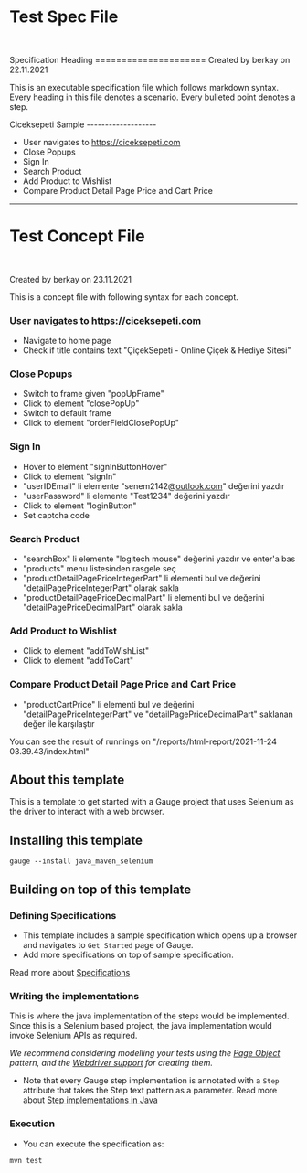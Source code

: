 <h1>Test Spec File </h1></br>


<article class='markdown-body'><meta charset="utf-8"><link rel="stylesheet" type="text/css" href="..\style.css"><p>Specification Heading
=====================
Created by berkay on 22.11.2021

This is an executable specification file which follows markdown syntax.
Every heading in this file denotes a scenario. Every bulleted point denotes a step.

Ciceksepeti Sample
-------------------</p>
<ul>
<li>User navigates to <a href="https://ciceksepeti.com" rel="nofollow">https://ciceksepeti.com</a></li>
<li>Close Popups</li>
<li>Sign In</li>
<li>Search Product</li>
<li>Add Product to Wishlist</li>
<li>Compare Product Detail Page Price and Cart Price</li>
</ul>
</article>

<hr>

<h1>Test Concept File </h1></br>

<article class='markdown-body'><meta charset="utf-8"><link rel="stylesheet" type="text/css" href="..\style.css"><p>Created by berkay on 23.11.2021

This is a concept file with following syntax for each concept.</p>
<h3>User navigates to <a href="https://ciceksepeti.com" rel="nofollow">https://ciceksepeti.com</a></h3>
<ul>
<li>Navigate to home page</li>
<li>Check if title contains text &quot;ÇiçekSepeti - Online Çiçek &amp; Hediye Sitesi&quot;</li>
</ul>
<h3>Close Popups</h3>
<ul>
<li>Switch to frame given &quot;popUpFrame&quot;</li>
<li>Click to element &quot;closePopUp&quot;</li>
<li>Switch to default frame</li>
<li>Click to element &quot;orderFieldClosePopUp&quot;</li>
</ul>
<h3>Sign In</h3>
<ul>
<li>Hover to element &quot;signInButtonHover&quot;</li>
<li>Click to element &quot;signIn&quot;</li>
<li>&quot;userIDEmail&quot; li elemente &quot;senem2142@<a href="http://outlook.com" rel="nofollow">outlook.com</a>&quot; değerini yazdır</li>
<li>&quot;userPassword&quot; li elemente &quot;Test1234&quot; değerini yazdır</li>
<li>Click to element &quot;loginButton&quot;</li>
<li>Set captcha code</li>
</ul>
<h3>Search Product</h3>
<ul>
<li>&quot;searchBox&quot; li elemente &quot;logitech mouse&quot; değerini yazdır ve enter'a bas</li>
<li>&quot;products&quot; menu listesinden rasgele seç</li>
<li>&quot;productDetailPagePriceIntegerPart&quot; li elementi bul ve değerini &quot;detailPagePriceIntegerPart&quot; olarak sakla</li>
<li>&quot;productDetailPagePriceDecimalPart&quot; li elementi bul ve değerini &quot;detailPagePriceDecimalPart&quot; olarak sakla</li>
</ul>
<h3>Add Product to Wishlist</h3>
<ul>
<li>Click to element &quot;addToWishList&quot;</li>
<li>Click to element &quot;addToCart&quot;</li>
</ul>
<h3>Compare Product Detail Page Price and Cart Price</h3>
<ul>
<li>&quot;productCartPrice&quot; li elementi bul ve değerini &quot;detailPagePriceIntegerPart&quot; ve &quot;detailPagePriceDecimalPart&quot; saklanan değer ile karşılaştır</li>
</ul>
</article>











You can see the result of runnings on "/reports/html-report/2021-11-24 03.39.43/index.html"

## About this template

This is a template to get started with a Gauge project that uses Selenium as the driver to interact with a web browser.

## Installing this template

    gauge --install java_maven_selenium

## Building on top of this template

### Defining Specifications

* This template includes a sample specification which opens up a browser and navigates to `Get Started` page of Gauge.
* Add more specifications on top of sample specification.

Read more about [Specifications](http://getgauge.io/documentation/user/current/specifications/README.html)

### Writing the implementations

This is where the java implementation of the steps would be implemented. Since this is a Selenium based project, the java implementation would invoke Selenium APIs as required.

_We recommend considering modelling your tests using the [Page Object](https://github.com/SeleniumHQ/selenium/wiki/PageObjects) pattern, and the [Webdriver support](https://github.com/SeleniumHQ/selenium/wiki/PageFactory) for creating them._

- Note that every Gauge step implementation is annotated with a `Step` attribute that takes the Step text pattern as a parameter.
  Read more about [Step implementations in Java](http://getgauge.io/documentation/user/current/test_code/java/java.html)

### Execution

* You can execute the specification as:

```
mvn test
```
